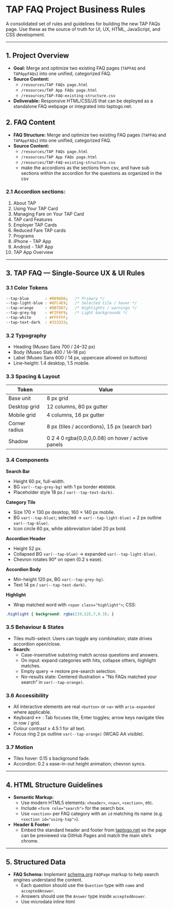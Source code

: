 # TAP FAQ Project Business Rules

A consolidated set of rules and guidelines for building the new TAP FAQs page. Use these as the source of truth for UI, UX, HTML, JavaScript, and CSS development.

---

## 1. Project Overview
- **Goal:** Merge and optimize two existing FAQ pages (`TAPFAQ` and `TAPAppFAQs`) into one unified, categorized FAQ.
- **Source Content:**
  - `/resources/TAP FAQs page.html`
  - `/resources/TAP App FAQs page.html`
  - `/resources/TAP-FAQ-existing-structure.csv`
- **Deliverable:** Responsive HTML/CSS/JS that can be deployed as a standalone FAQ webpage or integrated into taptogo.net.

## 2. FAQ Content
- **FAQ Structure:** Merge and optimize two existing FAQ pages (`TAPFAQ` and `TAPAppFAQs`) into one unified, categorized FAQ.
- **Source Content:**
  - `/resources/TAP FAQs page.html`
  - `/resources/TAP App FAQs page.html`
  - `/resources/TAP-FAQ-existing-structure.csv`
  - make the accordions as the sections from csv, and have sub sections within the accordion for the questions as organized in the csv
  

### 2.1 Accordion sections:
1. About TAP
2. Using Your TAP Card
3. Managing Fare on Your TAP Card
4. TAP card Features
5. Employer TAP Cards
6. Reduced Fare TAP cards
7. Programs
8. iPhone - TAP App
9. Android - TAP App
10. TAP App Overview

---

## 3. TAP FAQ — Single-Source UX & UI Rules

### 3.1 Color Tokens
```css
--tap-blue       : #0096D6;   /* Primary */
--tap-light-blue : #6FC4E9;   /* Selected tile / hover */
--tap-orange     : #DB7D07;   /* Highlights / warnings */
--tap-grey-bg    : #F2F6F9;   /* Light backgrounds */
--tap-white      : #FFFFFF;
--tap-text-dark  : #333333;
```

### 3.2 Typography
- Heading (Museo Sans 700 / 24–32 px)
- Body (Museo Slab 400 / 14–18 px)
- Label (Museo Sans 600 / 14 px, uppercase allowed on buttons)
- Line-height: 1.4 desktop, 1.5 mobile.

### 3.3 Spacing & Layout
| Token         | Value                                             |
|-------------- |---------------------------------------------------|
| Base unit     | 8 px grid                                         |
| Desktop grid  | 12 columns, 80 px gutter                          |
| Mobile grid   | 4 columns, 16 px gutter                           |
| Corner radius | 8 px (tiles / accordions), 15 px (search bar)     |
| Shadow        | 0 2 4 0 rgba(0,0,0,0.08) on hover / active panels |

### 3.4 Components
**Search Bar**

- Height 60 px, full-width.
- BG `var(--tap-grey-bg)` with 1 px border `#D0D0D0`.
- Placeholder style 18 px / `var(--tap-text-dark)`.

**Category Tile**

- Size 170 × 130 px desktop, 160 × 140 px mobile.
- BG `var(--tap-blue)`; selected → `var(--tap-light-blue)` + 2 px outline `var(--tap-blue)`.
- Icon circle 60 px, white abbreviation label 20 px bold.

**Accordion Header**

- Height 52 px.
- Collapsed BG `var(--tap-blue)` → expanded `var(--tap-light-blue)`.
- Chevron rotates 90° on open (0.2 s ease).

**Accordion Body**

- Min-height 120 px, BG `var(--tap-grey-bg)`.
- Text 14 px / `var(--tap-text-dark)`.

**Highlight**

- Wrap matched word with `<span class="highlight">`; CSS:

```css
.highlight { background: rgba(219,125,7,0.3); }
```

### 3.5 Behaviour & States
- Tiles multi-select: Users can toggle any combination; state drives accordion open/close.
- **Search:**
  - Case-insensitive substring match across questions and answers.
  - On input: expand categories with hits, collapse others, highlight matches.
  - Empty query → restore pre-search selection.
  - No-results state: Centered illustration + “No FAQs matched your search” in `var(--tap-orange)`.

### 3.6 Accessibility
- All interactive elements are real `<button>` or `<a>` with `aria-expanded` where applicable.
- Keyboard ↔ : Tab focuses tile, Enter toggles; arrow keys navigate tiles in row / grid.
- Colour contrast ≥ 4.5:1 for all text.
- Focus ring 2 px outline `var(--tap-orange)` (WCAG AA visible).

### 3.7 Motion
- Tiles hover: 0.15 s background fade.
- Accordion: 0.2 s ease-in-out height animation; chevron syncs.

---

## 4. HTML Structure Guidelines

- **Semantic Markup:**
  - Use modern HTML5 elements: `<header>`, `<nav>`, `<section>`, etc.
  - Include `<form role="search">` for the search box.
  - Use `<section>` per FAQ category with an `id` matching its name (e.g. `<section id="using-tap">`).
- **Header & Footer:**
  - Embed the standard header and footer from [taptogo.net](http://taptogo.net/) so the page can be previewed via GitHub Pages and match the main site’s chrome.

---

## 5. Structured Data

- **FAQ Schema:** Implement [schema.org](https://schema.org) `FAQPage` markup to help search engines understand the content.
  - Each question should use the `Question` type with `name` and `acceptedAnswer`.
  - Answers should use the `Answer` type inside `acceptedAnswer`.
  - Use microdata inline html
